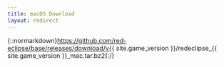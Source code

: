 ```yaml
---
title: macOS Download
layout: redirect
---
```

{::normarkdown}https://github.com/red-eclipse/base/releases/download/v{{ site.game_version }}/redeclipse_{{ site.game_version }}_mac.tar.bz2{:/}